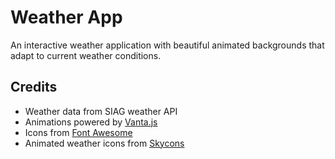 # Weather App

An interactive weather application with beautiful animated backgrounds that adapt to current weather conditions.

## Credits

- Weather data from SIAG weather API
- Animations powered by [Vanta.js](https://www.vantajs.com/)
- Icons from [Font Awesome](https://fontawesome.com/)
- Animated weather icons from [Skycons](https://darkskyapp.github.io/skycons/)
